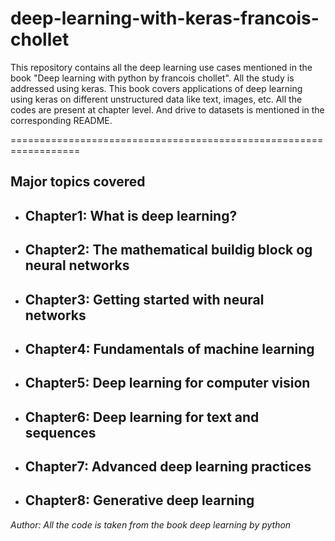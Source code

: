 # deep-learning-with-keras-francois-chollet
This repository contains all the deep learning use cases mentioned in the book "Deep learning with python by francois chollet". All the study is addressed using keras. This book covers applications of deep learning using keras on different unstructured data like text, images, etc. All the codes are present at chapter level. And drive to datasets is mentioned in the corresponding README.

==================================================================

## Major topics covered

+ Chapter1: What is deep learning? 
    - 

+ Chapter2: The mathematical buildig block og neural networks
    - 

+ Chapter3: Getting started with neural networks
    - 

+ Chapter4: Fundamentals of machine learning
    -

+ Chapter5: Deep learning for computer vision
    -

+ Chapter6: Deep learning for text and sequences
    -

+ Chapter7: Advanced deep learning practices
    -

+ Chapter8: Generative deep learning 
    -


*Author: All the code is taken from the book deep learning by python*
